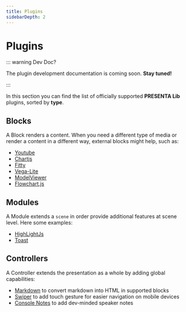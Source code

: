 ```yaml
---
title: Plugins
sidebarDepth: 2
---
```


# Plugins

::: warning Dev Doc?

The plugin development documentation is coming soon. **Stay tuned!**

:::

In this section you can find the list of officially supported **PRESENTA Lib** plugins, sorted by  **type**.

## Blocks

A Block renders a content. When you need a different type of media or render a content in a different way, external blocks might help, such as:

- [Youtube](blocks/youtube)
- [Chartjs](blocks/chartjs)
- [Fitty](blocks/fitty)
- [Vega-Lite](blocks/vegalite)
- [ModelViewer](blocks/modelviewer)
- [Flowchart.js](blocks/flowchartjs)

<!--

::: tip Want to create your own Block?

Awesome! There's a [starter-kit](https://github.com/presenta-software/presenta-block-starter). If you plan to make it public, [let us know](mailto:support@presenta.cc)!

:::

-->

## Modules

A Module extends a `scene` in order provide additional features at scene level. Here some examples:

- [HighLightJs](modules/highlightjs)
- [Toast](modules/toast)

<!--

::: tip Want to create your own Module?

Awesome! There's a [starter-kit](https://github.com/presenta-software/presenta-module-starter). If you plan to make it public, [let us know](mailto:support@presenta.cc)!

:::

-->

## Controllers

A Controller extends the presentation as a whole by adding global capabilities:

- [Markdown](controllers/markdown) to convert markdown into HTML in supported blocks
- [Swiper](controllers/swiper) to add touch gesture for easier navigation on mobile devices
- [Console Notes](controllers/console-notes) to add dev-minded speaker notes 

<!--

::: tip Want to create your own Controller?

Awesome! There's a [starter-kit](https://github.com/presenta-software/presenta-controller-starter). If you plan to make it public, [let us know](mailto:support@presenta.cc)!

:::

-->



